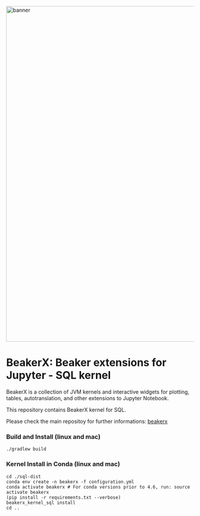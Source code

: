 <!--
    Copyright 2020 TWO SIGMA OPEN SOURCE, LLC

    Licensed under the Apache License, Version 2.0 (the "License");
    you may not use this file except in compliance with the License.
    You may obtain a copy of the License at

           http://www.apache.org/licenses/LICENSE-2.0

    Unless required by applicable law or agreed to in writing, software
    distributed under the License is distributed on an "AS IS" BASIS,
    WITHOUT WARRANTIES OR CONDITIONS OF ANY KIND, either express or implied.
    See the License for the specific language governing permissions and
    limitations under the License.
-->

<img width="900" alt="banner" src="https://user-images.githubusercontent.com/963093/34594978-31d70312-f1a2-11e7-861c-705a9e932c3c.png">

# BeakerX: Beaker extensions for Jupyter - SQL kernel

BeakerX is a collection of JVM kernels and interactive widgets for
plotting, tables, autotranslation, and other extensions to Jupyter
Notebook.

This repository contains BeakerX kernel for SQL.

Please check the main repositoy for further informations:
[beakerx](https://github.com/twosigma/beakerx)


### Build and Install (linux and mac)

```
./gradlew build
```

### Kernel Install in Conda (linux and mac)

```
cd ./sql-dist
conda env create -n beakerx -f configuration.yml
conda activate beakerx # For conda versions prior to 4.6, run: source activate beakerx
(pip install -r requirements.txt --verbose)
beakerx_kernel_sql install
cd ..
```
